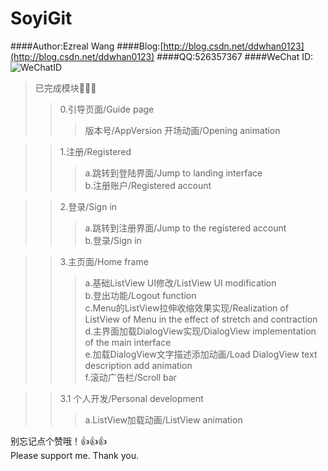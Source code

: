 # SoyiGit
####Author:Ezreal Wang
####Blog:[http://blog.csdn.net/ddwhan0123](http://blog.csdn.net/ddwhan0123) 
####QQ:526357367
####WeChat ID:<br>![WeChatID](https://github.com/ddwhan0123/SoyiGit/blob/master/Soyi/WeChatID.JPG "二维码")
>已完成模块:clap::clap::clap:
>>0.引导页面/Guide page
>>>版本号/AppVersion
>>>开场动画/Opening animation


>>1.注册/Registered<br>
>>>a.跳转到登陆界面/Jump to landing interface<br>
>>>b.注册账户/Registered account

>>2.登录/Sign in<br>
>>>a.跳转到注册界面/Jump to the registered account<br>
>>>b.登录/Sign in<br>


>>3.主页面/Home frame<br>
>>>a.基础ListView UI修改/ListView UI modification<br>
>>>b.登出功能/Logout function<br>
>>>c.Menu的ListView拉伸收缩效果实现/Realization of ListView of Menu in the effect of stretch and contraction<br>
>>>d.主界面加载DialogView实现/DialogView implementation of the main interface<br>
>>>e.加载DialogView文字描述添加动画/Load DialogView text description add animation<br>
>>>f.滚动广告栏/Scroll bar<br>

>>3.1 个人开发/Personal development<br>
>>>a.ListView加载动画/ListView animation

别忘记点个赞哦！:thumbsup::thumbsup::thumbsup:
<br>
Please support me. Thank you.
